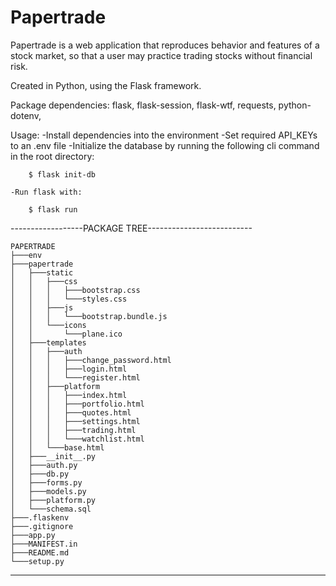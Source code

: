 # Papertrade

Papertrade is a web application that reproduces behavior and features of a stock market, so that a user may practice trading stocks without financial risk.

Created in Python, using the Flask framework.

Package dependencies:
    flask,
    flask-session,
    flask-wtf,
    requests,
    python-dotenv,

Usage:
    -Install dependencies into the environment
    -Set required API_KEYs to an .env file
    -Initialize the database by running the following cli command in the root directory:
    
        $ flask init-db
    
    -Run flask with:
    
        $ flask run

------------------PACKAGE TREE--------------------------

    PAPERTRADE
    ├───env
    ├───papertrade
    │   ├───static
    │   │   ├───css
    │   │   │   ├───bootstrap.css
    │   │   │   └───styles.css
    │   │   ├───js
    │   │   │   └───bootstrap.bundle.js
    │   │   └───icons
    │   │       └───plane.ico
    │   ├───templates
    │   │   ├───auth
    │   │   │   ├───change_password.html
    │   │   │   ├───login.html
    │   │   │   └───register.html
    │   │   ├───platform
    │   │   │   ├───index.html
    │   │   │   ├───portfolio.html
    │   │   │   ├───quotes.html
    │   │   │   ├───settings.html
    │   │   │   ├───trading.html
    │   │   │   └───watchlist.html
    │   │   └───base.html
    │   ├───__init__.py
    │   ├───auth.py
    │   ├───db.py
    │   ├───forms.py
    │   ├───models.py
    │   ├───platform.py
    │   └───schema.sql
    ├───.flaskenv
    ├───.gitignore
    ├───app.py
    ├───MANIFEST.in
    ├───README.md
    └───setup.py


--------------------------------------------------



















